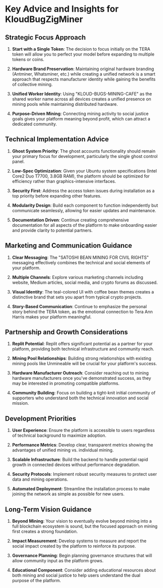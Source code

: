 # Key Advice and Insights for KloudBugZigMiner

## Strategic Focus Approach

1. **Start with a Single Token**: The decision to focus initially on the TERA token will allow you to perfect your model before expanding to multiple tokens or coins.

2. **Hardware Brand Preservation**: Maintaining original hardware branding (Antminer, Whatsminer, etc.) while creating a unified network is a smart approach that respects manufacturer identity while gaining the benefits of collective mining.

3. **Unified Worker Identity**: Using "KLOUD-BUGS-MINING-CAFE" as the shared worker name across all devices creates a unified presence on mining pools while maintaining distributed hardware.

4. **Purpose-Driven Mining**: Connecting mining activity to social justice goals gives your platform meaning beyond profit, which can attract a dedicated community.

## Technical Implementation Advice

1. **Ghost System Priority**: The ghost accounts functionality should remain your primary focus for development, particularly the single ghost control panel.

2. **Low-Spec Optimization**: Given your Ubuntu system specifications (Intel Core2 Duo T7700, 3.8GB RAM), the platform should be optimized for efficiency rather than graphics-intensive interfaces.

3. **Security First**: Address the access token issues during installation as a top priority before expanding other features.

4. **Modularity Design**: Build each component to function independently but communicate seamlessly, allowing for easier updates and maintenance.

5. **Documentation Driven**: Continue creating comprehensive documentation for all aspects of the platform to make onboarding easier and provide clarity to potential partners.

## Marketing and Communication Guidance

1. **Clear Messaging**: The "SATOSHI BEAN MINING FOR CIVIL RIGHTS" messaging effectively combines the technical and social elements of your platform.

2. **Multiple Channels**: Explore various marketing channels including website, Medium articles, social media, and crypto forums as discussed.

3. **Visual Identity**: The teal-colored UI with coffee bean themes creates a distinctive brand that sets you apart from typical crypto projects.

4. **Story-Based Communication**: Continue to emphasize the personal story behind the TERA token, as the emotional connection to Tera Ann Harris makes your platform meaningful.

## Partnership and Growth Considerations

1. **Replit Potential**: Replit offers significant potential as a partner for your platform, providing both technical infrastructure and community reach.

2. **Mining Pool Relationships**: Building strong relationships with existing mining pools like Unmineable will be crucial for your platform's success.

3. **Hardware Manufacturer Outreach**: Consider reaching out to mining hardware manufacturers once you've demonstrated success, as they may be interested in promoting compatible platforms.

4. **Community Building**: Focus on building a tight-knit initial community of supporters who understand both the technical innovation and social mission.

## Development Priorities

1. **User Experience**: Ensure the platform is accessible to users regardless of technical background to maximize adoption.

2. **Performance Metrics**: Develop clear, transparent metrics showing the advantages of unified mining vs. individual mining.

3. **Scalable Infrastructure**: Build the backend to handle potential rapid growth in connected devices without performance degradation.

4. **Security Protocols**: Implement robust security measures to protect user data and mining operations.

5. **Automated Deployment**: Streamline the installation process to make joining the network as simple as possible for new users.

## Long-Term Vision Guidance

1. **Beyond Mining**: Your vision to eventually evolve beyond mining into a full blockchain ecosystem is sound, but the focused approach on mining first creates a strong foundation.

2. **Impact Measurement**: Develop systems to measure and report the social impact created by the platform to reinforce its purpose.

3. **Governance Planning**: Begin planning governance structures that will allow community input as the platform grows.

4. **Educational Component**: Consider adding educational resources about both mining and social justice to help users understand the dual purpose of the platform.